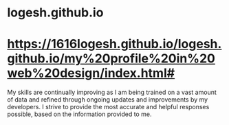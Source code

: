 # logesh.github.io
# https://1616logesh.github.io/logesh.github.io/my%20profile%20in%20web%20design/index.html#
My skills are continually improving as I am being trained on a vast amount of data and refined through ongoing updates and improvements by my developers. I strive to provide the most accurate and helpful responses possible, based on the information provided to me.
